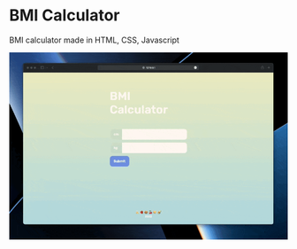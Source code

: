# BMI Calculator

BMI calculator made in HTML, CSS, Javascript

![bmi-calculator](images/bmi-calculator.gif)
